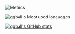 ![Metrics](https://metrics.lecoq.io/a1667834841?template=classic&introduction=1&base.indepth=false&base.hireable=false&introduction.title=true&config.timezone=Asia%2FShanghai)

![ggball s Most used languages](https://github-readme-stats.vercel.app/api/top-langs?username=a1667834841&show_icons=true&count_private=true&theme=gotham)

[![ggball's GitHub stats](https://github-readme-stats.vercel.app/api?username=a1667834841)](https://github.com/anuraghazra/github-readme-stats)
